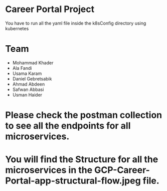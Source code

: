 # Career Portal Project

You have to run all the yaml file inside the k8sConfig directory using kubernetes

# Team

- Mohammad Khader
- Ala Fandi
- Usama Karam
- Daniel Gebretsabik
- Ahmad Abdeen
- Safwan Abbasi
- Usman Haider

# Please check the postman collection to see all the endpoints for all microservices.

# You will find the Structure for all the microservices in the GCP-Career-Portal-app-structural-flow.jpeg file.

